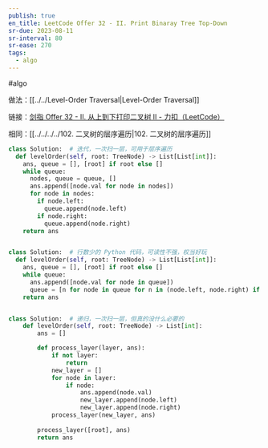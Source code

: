 ```yaml
---
publish: true
en_title: LeetCode Offer 32 - II. Print Binaray Tree Top-Down
sr-due: 2023-08-11
sr-interval: 80
sr-ease: 270
tags:
  - algo
---
```



#algo

做法：[[../../Level-Order Traversal|Level-Order Traversal]]

链接：[剑指 Offer 32 - II. 从上到下打印二叉树 II - 力扣（LeetCode）](https://leetcode.cn/problems/cong-shang-dao-xia-da-yin-er-cha-shu-ii-lcof/)

相同：[[../../../../102. 二叉树的层序遍历|102. 二叉树的层序遍历]]

```python
class Solution:  # 迭代，一次扫一层，可用于层序遍历
  def levelOrder(self, root: TreeNode) -> List[List[int]]:
    ans, queue = [], [root] if root else []
    while queue:
      nodes, queue = queue, []
      ans.append([node.val for node in nodes])
      for node in nodes:
        if node.left:
          queue.append(node.left)
        if node.right:
          queue.append(node.right)
    return ans


class Solution:  # 行数少的 Python 代码，可读性不强，权当好玩
  def levelOrder(self, root: TreeNode) -> List[List[int]]:
    ans, queue = [], [root] if root else []
    while queue:
      ans.append([node.val for node in queue])
      queue = [n for node in queue for n in (node.left, node.right) if n]
    return ans


class Solution:  # 递归，一次扫一层，但真的没什么必要的
    def levelOrder(self, root: TreeNode) -> List[int]:
        ans = []

        def process_layer(layer, ans):
            if not layer:
                return
            new_layer = []
            for node in layer:
                if node:
                    ans.append(node.val)
                    new_layer.append(node.left)
                    new_layer.append(node.right)
            process_layer(new_layer, ans)
        
        process_layer([root], ans)
        return ans
```